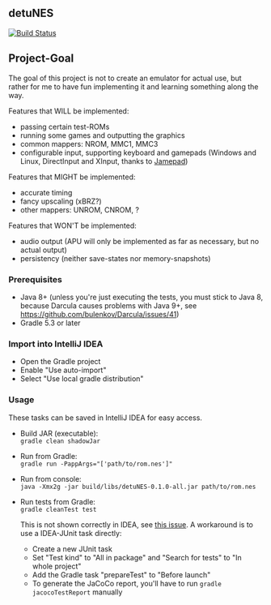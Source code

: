 ## detuNES

[![Build Status](https://travis-ci.com/Mat2095/detuNES.svg?token=xy78xvtSts4sqNz8p7Dv&branch=master)](https://travis-ci.com/Mat2095/detuNES)

## Project-Goal

The goal of this project is not to create an emulator for actual use, but rather for me to have fun implementing it and learning something along the way.

Features that WILL be implemented:
- passing certain test-ROMs
- running some games and outputting the graphics
- common mappers: NROM, MMC1, MMC3
- configurable input, supporting keyboard and gamepads (Windows and Linux, DirectInput and XInput, thanks to [Jamepad](https://github.com/williamahartman/Jamepad))

Features that MIGHT be implemented:
- accurate timing
- fancy upscaling (xBRZ?)
- other mappers: UNROM, CNROM, ?

Features that WON'T be implemented:
- audio output (APU will only be implemented as far as necessary, but no actual output)
- persistency (neither save-states nor memory-snapshots)

### Prerequisites

- Java 8+ (unless you're just executing the tests, you must stick to Java 8, because Darcula causes problems with Java 9+, see https://github.com/bulenkov/Darcula/issues/41)
- Gradle 5.3 or later

### Import into IntelliJ IDEA

- Open the Gradle project
- Enable "Use auto-import"
- Select "Use local gradle distribution"

### Usage

These tasks can be saved in IntelliJ IDEA for easy access.

- Build JAR (executable):  
`gradle clean shadowJar`
- Run from Gradle:  
`gradle run -PappArgs="['path/to/rom.nes']"`
- Run from console:  
`java -Xmx2g -jar build/libs/detuNES-0.1.0-all.jar path/to/rom.nes`
- Run tests from Gradle:  
  `gradle cleanTest test`
  
  This is not shown correctly in IDEA, see [this issue](https://github.com/gradle/gradle/issues/5975).
  A workaround is to use a IDEA-JUnit task directly:
  - Create a new JUnit task
  - Set "Test kind" to "All in package" and "Search for tests" to "In whole project"
  - Add the Gradle task "prepareTest" to "Before launch"
  - To generate the JaCoCo report, you'll have to run `gradle jacocoTestReport` manually
